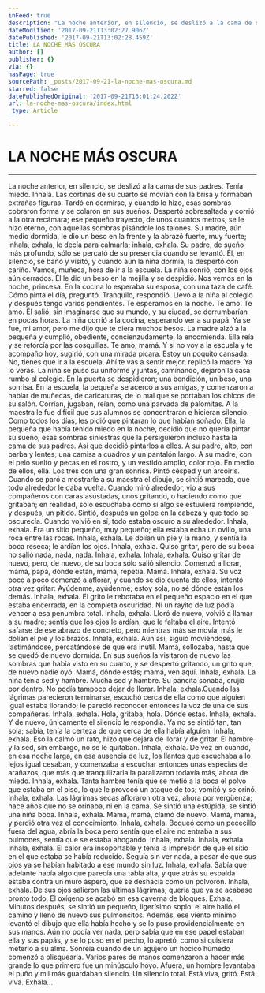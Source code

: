 ```yaml
---
inFeed: true
description: "La noche anterior, en silencio, se deslizó a la cama de sus padres. Tenía miedo. Inhala. Las cortinas de su cuarto se movían con la brisa y formaban extrañas figuras. Tardó en dormirse, y cuando lo hizo, esas sombras cobraron forma y se colaron en sus sueños. Despertó sobresaltada y corrió a la otra recámara; ese pequeño trayecto, de unos cuantos metros, se le hizo eterno, con aquellas sombras pisándole los talones. Su madre, aún medio dormida, le dio un beso en la frente y la abrazó fuerte, muy fuerte; inhala, exhala, le decía para calmarla; inhala, exhala. Su padre, de sueño más profundo, sólo se percató de su presencia cuando se levantó. Él, en silencio, se bañó y visitó, y cuando aún la niña dormía, la despertó con cariño. Vamos, muñeca, hora de ir a la escuela. La niña sonrió, con los ojos aún cerrados. Él le dio un beso en la mejilla y se despidió. Nos vemos en la noche, princesa. En la cocina lo esperaba su esposa, con una taza de café. Cómo pinta el día, preguntó. Tranquilo, respondió. Llevo a la niña al colegio y después tengo varios pendientes. Te esperamos en la noche. Te amo. Te amo. Él salió, sin imaginarse que su mundo, y su ciudad, se derrumbarían en pocas horas. La niña corrió a la cocina, esperando ver a su papá. Ya se fue, mi amor, pero me dijo que te diera muchos besos. La madre alzó a la pequeña y cumplió, obediente, concienzudamente, la encomienda. Ella reía y se retorcía por las cosquillas. Te amo, mamá. Y si no voy a la escuela y te acompaño hoy, sugirió, con una mirada pícara. Estoy un poquito cansada. No, tienes que ir a la escuela. Ahí te vas a sentir mejor, replicó la madre. Ya lo verás. La niña se puso su uniforme y juntas, caminando, dejaron la casa rumbo al colegio. En la puerta se despidieron; una bendición, un beso, una sonrisa. En la escuela, la pequeña se acercó a sus amigas, y comenzaron a hablar de muñecas, de caricaturas, de lo mal que se portaban los chicos de su salón. Corrían, jugaban, reían, como una parvada de palomitas. A la maestra le fue difícil que sus alumnos se concentraran e hicieran silencio. Como todos los días, les pidió que pintaran lo que habían soñado. Ella, la pequeña que había tenido miedo en la noche, decidió que no quería pintar su sueño, esas sombras siniestras que la persiguieron incluso hasta la cama de sus padres. Así que decidió pintarlos a ellos. A su padre, alto, con barba y lentes; una camisa a cuadros y un pantalón largo. A su madre, con el pelo suelto y pecas en el rostro, y un vestido amplio, color rojo. En medio de ellos, ella. Los tres con una gran sonrisa. Pintó césped y un arcoiris. Cuando se paró a mostrarle a su maestra el dibujo, se sintió mareada, que todo alrededor le daba vuelta. Cuando miró alrededor, vio a sus compañeros con caras asustadas, unos gritando, o haciendo como que gritaban; en realidad, sólo escuchaba como si algo se estuviera rompiendo, y después, un pitido. Sintió, después un golpe en la cabeza y que todo se oscurecía. Cuando volvió en sí, todo estaba oscuro a su alrededor. Inhala, exhala. Era un sitio pequeño, muy pequeño; ella estaba echa un ovillo, una roca entre las rocas. Inhala, exhala.\_ Le dolían un pie y la mano, y sentía la boca reseca; le ardían los ojos. Inhala, exhala. Quiso gritar, pero de su boca no salió nada, nada, nada. Inhala, exhala.\_ Inhala, exhala. Quiso gritar de nuevo, pero, de nuevo, de su boca sólo salió silencio. Comenzó a llorar, mamá, papá, dónde están, mamá, repetía. Mamá. Inhala, exhala. Su voz poco a poco comenzó a aflorar, y cuando se dio cuenta de ellos, intentó otra vez gritar: Ayúdenme, ayúdenme; estoy sola, no sé dónde están los demás. Inhala, exhala. El grito le rebotaba en el pequeño espacio en el que estaba encerrada, en la completa oscuridad. Ni un rayito de luz podía vencer a esa penumbra total. Inhala, exhala.\_ Lloró de nuevo, volvió a llamar a su madre; sentía que los ojos le ardían, que le faltaba el aire. Intentó safarse de ese abrazo de concreto, pero mientras más se movía, más le dolían el pie y los brazos. Inhala, exhala. Aún así, siguió moviéndose, lastimándose, percatándose de que era inútil. Mamá, sollozaba, hasta que se quedó de nuevo dormida. En sus sueños la visitaron de nuevo las sombras que había visto en su cuarto, y se despertó gritando, un grito que, de nuevo nadie oyó. Mamá, dónde estás; mamá, ven aquí. Inhala, exhala.\_ La niña tenía sed y hambre. Mucha sed y hambre. Su pancita sonaba, crujía por dentro. No podía tampoco dejar de llorar. Inhala, exhala.Cuando las lágrimas parecieron terminarse, escuchó cerca de ella como que alguien igual estaba llorando; le pareció reconocer entonces la voz de una de sus compañeras. Inhala, exhala.\_ Hola, gritaba; hola. Dónde estás. Inhala, exhala. Y de nuevo, únicamente el silencio le respondía. Ya no se sintió tan, tan sola; sabía, tenía la certeza de que cerca de ella había alguien. Inhala, exhala. Eso la calmó un rato, hizo que dejara de llorar y de gritar. El hambre y la sed, sin embargo, no se le quitaban. Inhala, exhala.\_ De vez en cuando, en esa noche larga, en esa ausencia de luz, los llantos que escuchaba a lo lejos igual cesaban, y comenzaba a escuchar entonces unas especias de arañazos, que más que tranquilizarla la paralizaron todavía más, ahora de miedo. Inhala, exhala. Tanta hambre tenía que se metió a la boca el polvo que estaba en el piso, lo que le provocó un ataque de tos; vomitó y se orinó. Inhala, exhala.\_ Las lágrimas secas afloraron otra vez, ahora por vergüenza; hace años que no se orinaba, ni en la cama. Se sintió una estúpida, se sintió una niña boba. Inhala, exhala.\_ Mamá, mamá, clamó de nuevo. Mamá, mamá, y perdió otra vez el conocimiento. Inhala, exhala. Boqueó como un pececillo fuera del agua, abría la boca pero sentía que el aire no entraba a sus pulmones, sentía que se estaba ahogando. Inhala, exhala. Inhala, exhala. Inhala, exhala. El calor era insoportable y tenía la impresión de que el sitio en el que estaba se había reducido. Seguía sin ver nada, a pesar de que sus ojos ya se habían habitado a ese mundo sin luz. Inhala, exhala. Sabía que adelante había algo que parecía una tabla alta, y que atrás su espalda estaba contra un muro áspero, que se deshacía como un polvorón. Inhala, exhala. De sus ojos salieron las últimas lágrimas; quería que ya se acabase pronto todo. El oxígeno se acabó en esa caverna de bloques. Exhala. Minutos después, se sintió un pequeño, ligerísimo soplo: el aire halló el camino y llenó de nuevo sus pulmoncitos. Además, ese viento mínimo levantó el dibujo que ella había hecho y se lo puso providencialmente en sus manos. Aún no podía ver nada, pero sabía que en ese papel estaban ella y sus papás, y se lo puso en el pecho, lo apretó, como si quisiera meterlo a su alma. Sonreía cuando de un agujero un hocico húmedo comenzó a olisquearla. Varios pares de manos comenzaron a hacer más grande lo que primero fue un minúsculo hoyo. Afuera, un hombre levantaba el puño y mil más guardaban silencio. Un silencio total. Está viva, gritó. Está viva. Exhala…"
dateModified: '2017-09-21T13:02:27.906Z'
datePublished: '2017-09-21T13:02:28.459Z'
title: LA NOCHE MÁS OSCURA
author: []
publisher: {}
via: {}
hasPage: true
sourcePath: _posts/2017-09-21-la-noche-mas-oscura.md
starred: false
datePublishedOriginal: '2017-09-21T13:01:24.202Z'
url: la-noche-mas-oscura/index.html
_type: Article

---
```

# LA NOCHE MÁS OSCURA

---

La noche anterior, en silencio, se deslizó a la cama de sus padres. Tenía miedo. Inhala. Las cortinas de su cuarto se movían con la brisa y formaban extrañas figuras. Tardó en dormirse, y cuando lo hizo, esas sombras cobraron forma y se colaron en sus sueños. Despertó sobresaltada y corrió a la otra recámara; ese pequeño trayecto, de unos cuantos metros, se le hizo eterno, con aquellas sombras pisándole los talones. Su madre, aún medio dormida, le dio un beso en la frente y la abrazó fuerte, muy fuerte; inhala, exhala, le decía para calmarla; inhala, exhala. Su padre, de sueño más profundo, sólo se percató de su presencia cuando se levantó. Él, en silencio, se bañó y visitó, y cuando aún la niña dormía, la despertó con cariño. Vamos, muñeca, hora de ir a la escuela. La niña sonrió, con los ojos aún cerrados. Él le dio un beso en la mejilla y se despidió. Nos vemos en la noche, princesa. En la cocina lo esperaba su esposa, con una taza de café. Cómo pinta el día, preguntó. Tranquilo, respondió. Llevo a la niña al colegio y después tengo varios pendientes. Te esperamos en la noche. Te amo. Te amo. Él salió, sin imaginarse que su mundo, y su ciudad, se derrumbarían en pocas horas. La niña corrió a la cocina, esperando ver a su papá. Ya se fue, mi amor, pero me dijo que te diera muchos besos. La madre alzó a la pequeña y cumplió, obediente, concienzudamente, la encomienda. Ella reía y se retorcía por las cosquillas. Te amo, mamá. Y si no voy a la escuela y te acompaño hoy, sugirió, con una mirada pícara. Estoy un poquito cansada. No, tienes que ir a la escuela. Ahí te vas a sentir mejor, replicó la madre. Ya lo verás. La niña se puso su uniforme y juntas, caminando, dejaron la casa rumbo al colegio. En la puerta se despidieron; una bendición, un beso, una sonrisa. En la escuela, la pequeña se acercó a sus amigas, y comenzaron a hablar de muñecas, de caricaturas, de lo mal que se portaban los chicos de su salón. Corrían, jugaban, reían, como una parvada de palomitas. A la maestra le fue difícil que sus alumnos se concentraran e hicieran silencio. Como todos los días, les pidió que pintaran lo que habían soñado. Ella, la pequeña que había tenido miedo en la noche, decidió que no quería pintar su sueño, esas sombras siniestras que la persiguieron incluso hasta la cama de sus padres. Así que decidió pintarlos a ellos. A su padre, alto, con barba y lentes; una camisa a cuadros y un pantalón largo. A su madre, con el pelo suelto y pecas en el rostro, y un vestido amplio, color rojo. En medio de ellos, ella. Los tres con una gran sonrisa. Pintó césped y un arcoiris. Cuando se paró a mostrarle a su maestra el dibujo, se sintió mareada, que todo alrededor le daba vuelta. Cuando miró alrededor, vio a sus compañeros con caras asustadas, unos gritando, o haciendo como que gritaban; en realidad, sólo escuchaba como si algo se estuviera rompiendo, y después, un pitido. Sintió, después un golpe en la cabeza y que todo se oscurecía. Cuando volvió en sí, todo estaba oscuro a su alrededor. Inhala, exhala. Era un sitio pequeño, muy pequeño; ella estaba echa un ovillo, una roca entre las rocas. Inhala, exhala.  Le dolían un pie y la mano, y sentía la boca reseca; le ardían los ojos. Inhala, exhala. Quiso gritar, pero de su boca no salió nada, nada, nada. Inhala, exhala.  Inhala, exhala. Quiso gritar de nuevo, pero, de nuevo, de su boca sólo salió silencio. Comenzó a llorar, mamá, papá, dónde están, mamá, repetía. Mamá. Inhala, exhala. Su voz poco a poco comenzó a aflorar, y cuando se dio cuenta de ellos, intentó otra vez gritar: Ayúdenme, ayúdenme; estoy sola, no sé dónde están los demás. Inhala, exhala. El grito le rebotaba en el pequeño espacio en el que estaba encerrada, en la completa oscuridad. Ni un rayito de luz podía vencer a esa penumbra total. Inhala, exhala.  Lloró de nuevo, volvió a llamar a su madre; sentía que los ojos le ardían, que le faltaba el aire. Intentó safarse de ese abrazo de concreto, pero mientras más se movía, más le dolían el pie y los brazos. Inhala, exhala. Aún así, siguió moviéndose, lastimándose, percatándose de que era inútil. Mamá, sollozaba, hasta que se quedó de nuevo dormida. En sus sueños la visitaron de nuevo las sombras que había visto en su cuarto, y se despertó gritando, un grito que, de nuevo nadie oyó. Mamá, dónde estás; mamá, ven aquí. Inhala, exhala.  La niña tenía sed y hambre. Mucha sed y hambre. Su pancita sonaba, crujía por dentro. No podía tampoco dejar de llorar. Inhala, exhala.Cuando las lágrimas parecieron terminarse, escuchó cerca de ella como que alguien igual estaba llorando; le pareció reconocer entonces la voz de una de sus compañeras. Inhala, exhala.  Hola, gritaba; hola. Dónde estás. Inhala, exhala. Y de nuevo, únicamente el silencio le respondía. Ya no se sintió tan, tan sola; sabía, tenía la certeza de que cerca de ella había alguien. Inhala, exhala. Eso la calmó un rato, hizo que dejara de llorar y de gritar. El hambre y la sed, sin embargo, no se le quitaban. Inhala, exhala.  De vez en cuando, en esa noche larga, en esa ausencia de luz, los llantos que escuchaba a lo lejos igual cesaban, y comenzaba a escuchar entonces unas especias de arañazos, que más que tranquilizarla la paralizaron todavía más, ahora de miedo. Inhala, exhala. Tanta hambre tenía que se metió a la boca el polvo que estaba en el piso, lo que le provocó un ataque de tos; vomitó y se orinó. Inhala, exhala.  Las lágrimas secas afloraron otra vez, ahora por vergüenza; hace años que no se orinaba, ni en la cama. Se sintió una estúpida, se sintió una niña boba. Inhala, exhala.  Mamá, mamá, clamó de nuevo. Mamá, mamá, y perdió otra vez el conocimiento. Inhala, exhala. Boqueó como un pececillo fuera del agua, abría la boca pero sentía que el aire no entraba a sus pulmones, sentía que se estaba ahogando. Inhala, exhala. Inhala, exhala. Inhala, exhala. El calor era insoportable y tenía la impresión de que el sitio en el que estaba se había reducido. Seguía sin ver nada, a pesar de que sus ojos ya se habían habitado a ese mundo sin luz. Inhala, exhala. Sabía que adelante había algo que parecía una tabla alta, y que atrás su espalda estaba contra un muro áspero, que se deshacía como un polvorón. Inhala, exhala. De sus ojos salieron las últimas lágrimas; quería que ya se acabase pronto todo. El oxígeno se acabó en esa caverna de bloques. Exhala. Minutos después, se sintió un pequeño, ligerísimo soplo: el aire halló el camino y llenó de nuevo sus pulmoncitos. Además, ese viento mínimo levantó el dibujo que ella había hecho y se lo puso providencialmente en sus manos. Aún no podía ver nada, pero sabía que en ese papel estaban ella y sus papás, y se lo puso en el pecho, lo apretó, como si quisiera meterlo a su alma. Sonreía cuando de un agujero un hocico húmedo comenzó a olisquearla. Varios pares de manos comenzaron a hacer más grande lo que primero fue un minúsculo hoyo. Afuera, un hombre levantaba el puño y mil más guardaban silencio. Un silencio total. Está viva, gritó. Está viva. Exhala...